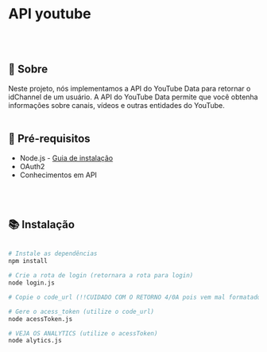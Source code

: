 # API youtube
</br>
</br>

## 🚀 Sobre

Neste projeto, nós implementamos a API do YouTube Data para retornar o idChannel de um usuário. 
A API do YouTube Data permite que você obtenha informações sobre canais, vídeos e outras entidades do YouTube.
</br>
</br>

## 🔧 Pré-requisitos

- Node.js - [Guia de instalação](https://nodejs.org/en/download/package-manager/)
- OAuth2
- Conhecimentos em API

</br>
</br>

## 📚 Instalação

```bash

# Instale as dependências
npm install

# Crie a rota de login (retornara a rota para login)
node login.js

# Copie o code_url (!!CUIDADO COM O RETORNO 4/0A pois vem mal formatado na urln)

# Gere o acess_token (utilize o code_url)
node acessToken.js

# VEJA OS ANALYTICS (utilize o acessToken)
node alytics.js
